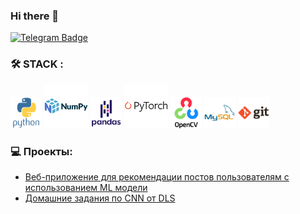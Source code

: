 ### Hi there 👋
<div id="badges">
  <a href="https://t.me/MokryYezhik">
    <img src="https://img.shields.io/badge/Telegram-grey?logo=telegram&style=for-the-badge" alt="Telegram Badge"/>
  </a>
</div>

### :hammer_and_wrench: STACK :
<div>
  <img src="https://github.com/devicons/devicon/blob/master/icons/python/python-original-wordmark.svg" title="Python" alt="Python" width="50" height="50">
  <img src="https://github.com/devicons/devicon/blob/master/icons/numpy/numpy-original-wordmark.svg" title="Numpy" alt="Numpy" width="70" height="70">
  <img src="https://github.com/devicons/devicon/blob/master/icons/pandas/pandas-original-wordmark.svg" title="Pandas" alt="Pandas" width="50" height="50">
  <img src="https://github.com/devicons/devicon/blob/master/icons/pytorch/pytorch-original-wordmark.svg" title="Pytorch" alt="Pytorch" width="70" height="70">
  <img src="https://github.com/devicons/devicon/blob/master/icons/opencv/opencv-original-wordmark.svg" title="OpenCV" alt="OpenCV" width="50" height="50">
  <img src="https://github.com/devicons/devicon/blob/master/icons/mysql/mysql-original-wordmark.svg" title="SQL" alt="SQL" width="50" height="50">
  <img src="https://github.com/devicons/devicon/blob/master/icons/git/git-original-wordmark.svg" title="Git" alt="Git" width="50" height="50">
</div>

### :computer: Проекты:
- [Веб-приложение для рекомендации постов пользователям с
использованием ML модели](https://github.com/MokryYezhik/kc/tree/main/final_project)
- [Домашние задания по CNN от DLS](https://github.com/MokryYezhik/studying-CNN)



<!--
**MokryYezhik/MokryYezhik** is a ✨ _special_ ✨ repository because its `README.md` (this file) appears on your GitHub profile.

Here are some ideas to get you started:

- 🔭 I’m currently working on ...
- 🌱 I’m currently learning ...
- 👯 I’m looking to collaborate on ...
- 🤔 I’m looking for help with ...
- 💬 Ask me about ...
- 📫 How to reach me: ...
- 😄 Pronouns: ...
- ⚡ Fun fact: ...
-->
